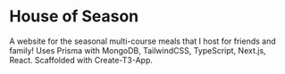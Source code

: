 # House of Season

A website for the seasonal multi-course meals that I host for friends and family! Uses Prisma with MongoDB, TailwindCSS, TypeScript, Next.js, React. Scaffolded with Create-T3-App.
